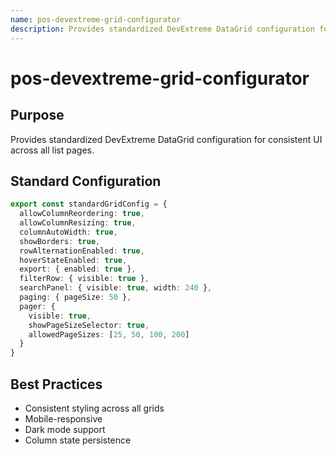 ```yaml
---
name: pos-devextreme-grid-configurator
description: Provides standardized DevExtreme DataGrid configuration for consistent UI across all list pages.
---
```


# pos-devextreme-grid-configurator

## Purpose
Provides standardized DevExtreme DataGrid configuration for consistent UI across all list pages.

## Standard Configuration
```typescript
export const standardGridConfig = {
  allowColumnReordering: true,
  allowColumnResizing: true,
  columnAutoWidth: true,
  showBorders: true,
  rowAlternationEnabled: true,
  hoverStateEnabled: true,
  export: { enabled: true },
  filterRow: { visible: true },
  searchPanel: { visible: true, width: 240 },
  paging: { pageSize: 50 },
  pager: {
    visible: true,
    showPageSizeSelector: true,
    allowedPageSizes: [25, 50, 100, 200]
  }
}
```

## Best Practices
- Consistent styling across all grids
- Mobile-responsive
- Dark mode support
- Column state persistence
